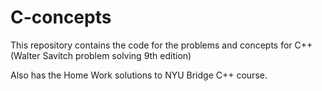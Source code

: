 # C-concepts
This repository contains the code for the problems and concepts for C++ (Walter Savitch problem solving 9th edition)

Also has the Home Work solutions to NYU Bridge C++ course.

